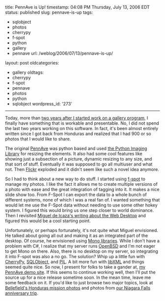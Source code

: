 title: PennAve is Up!
timestamp: 04:08 PM Thursday, July 13, 2006 EDT
status: published
slug: pennave-is-up
tags:
- sqlobject
- photos
- cherrypy
- f-spot
- python
- gallery
- pennave
url: /weblog/2006/07/13/pennave-is-up/

layout: post
oldcategories:
- gallery
oldtags:
- cherrypy
- f-spot
- pennave
- photos
- python
- sqlobject
wordpress_id: '273'

---

Today, more than [two years after I started work on a gallery program](http://patrick.wagstrom.net/weblog/code/gallery/start.xml), I finally have something that is workable and presentable.  No, I did not spend the last two years working on this software.  In fact, it's been almost entirely written since I got back from Honduras and realized that I had 900 or so photos that I would like to share.

The original [PennAve](http://pennave.sf.net/) was python based and used [the Python Imaging Library](http://www.pythonware.com/products/pil/) for resizing the elements.  It also had some cool features like showing just a subsection of a picture, dynamic resizing to any size, and that sort of stuff.  Eventually it was supposed to go all multiuser and what not.  Then [Flickr](http://www.flickr.com/) exploded and it didn't seem like such a novel idea anymore.

So I had to think about a new way to do stuff.  I started using [f-spot](http://www.f-spot.org/) to manage my photos.  I like the fact it allows me to create multiple versions of a photo with ease and the great integration of tagging into it.  It makes a nice slide show too.  From F-Spot I can export the data to a whole bunch of different systems, none of which I was a real fan of.  I wanted something that would let me use the F-Spot data without needing to use some other hokey system.  I figured this would bring us one step closer to world dominance.  Then I revisited [Miguel de Icaza's writing about the Web Desktop](http://tirania.org/blog/archive/2005/Nov-27-1.html) and figured this would be a cool starting point.

Unfortunately, or perhaps fortunately, it's not quite what Miguel envisioned. He talked about going all out and making it as an integrated part of the desktop.  Of course, he envisioned using [Mono libraries](http://www.mono-project.com/).  While I don't have a problem with C#, I realize that my server runs [OpenBSD](http://www.openbsd.org/) and I'm not eager to get Mono on there.  Also, there is no desktop on my server, so integrating it into F-spot was also a no go. The solution?  Whip up a little fun with [CherryPy](http://www.cherrypy.org/), [SQLObject](http://www.sqlobject.org/), and [PIL](http://www.pythonware.com/products/pil/).  A bit more fun with [libXML](http://www.libxml.org/) and things seemed quite nice.  So now, I present for folks to take a gander at, [my PennAve demo site](http://patrick.wagstrom.net/gallery/).  If this seems to continue working well, then I'll put the source up for a nice release sometime soon.  In the mean time, leave me some feedback on it.  If you'd like to just browse two major topics, look at [Bellefield's Honduras mission photos](http://patrick.wagstrom.net/gallery/tags/15) and photos from [our Niagara Falls anniversary trip](http://patrick.wagstrom.net/gallery/tags/667).
